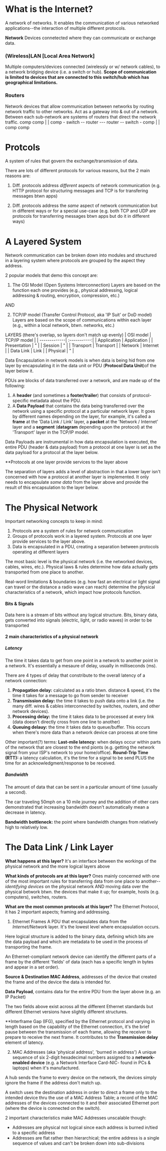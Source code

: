 # What is the Internet?
A network of networks. It enables the communication of various networked applications--the interaction of multiple different protocols.

**Network**
Devices connetected where they can communicate or exchange data.

### (Wireless)LAN [Local Area Network]
Multiple computers/devices connected (wirelessly or w/ network cables), to a network bridging device (i.e. a switch or hub). **Scope of communication is limited to devices that are connected to this switch/hub which has geographical limitations.**

### Routers
Network devices that allow communication between networks by routing network traffic to other networks. Act as a gateway into & out of a network. Between each sub-network are systems of routers that direct the network traffic.
        comp                           comp
          |                             |
comp - switch -- router --- router -- switch - comp
          |                             |
        comp                           comp


# Protcols
A system of rules that govern the exchange/transmission of data.

There are lots of different protocols for various reasons, but the 2 main reasons are:
1. Diff. protocols address *different* aspects of network communication (e.g. HTTP protocol for structuring messages and TCP is for transfering messages btwn apps)

2. Diff. protocols address the *same* aspect of network communication but in different ways or for a special use-case (e.g. both TCP and UDP are protocols for transferring messages btwn apps but do it in different ways)


# A Layered System
Network communication can be broken down into modules and structured in a layering system where protocols are grouped by the aspect they address.

2 popular models that demo this concept are:

1. The OSI Model (Open Systems Interconnection)
Layers are based on the function each one provides (e.g., physical addressing, logical addressing & routing, encryption, compression, etc.)

AND

2. TCP/IP model (Transfer Control Protocol, aka 'IP Suit' or DoD model)
Layers are based on the scope of communications within each layer (e.g., within a local network, btwn. networks, etc.)

LAYERS (there's overlap, so layers don't match up evenly)
| OSI model    | TCP/IP model |
| -------------| :-----------:|
| Application  | Application  |
| Presentation |      "       |
| Session      |      "       |
| Transport    | Transport    |
| Network      | Internet     |
| Data Link    | Link         |
| Physical     |      "       |


Data Encapsulation in network models is when data is being hid from one layer by encapsulating it in the data unit or PDU (**Protocol Data Unit**)of the layer below it.

PDUs are blocks of data transferred over a network, and are made up of the following:
1. A **header** (and sometimes a **footer/trailer**) that consists of protocol-specific metadata about the PDU.
2. A **Data Payload** that contains the data being transferred over the network using a specific protocol at a particular network layer. It goes by different names depending on the layer, for example, it's called a **frame** at the 'Data Link / Link' layer, a **packet** at the 'Network / Internet' layer and a **segment** (**datagram** depending upon the protocol) at the 'Transport' layer in the TCP/IP model.

Data Payloads are instrumental in how data encapsulation is executed, the entire PDU (header & data payload) from a protocol at one layer is set as the data payload for a protocol at the layer below.

**Protocols at one layer provide services to the layer above

The separation of layers adds a level of abstraction in that a lower layer isn't concerned with how a protocol at another layer is implemented. It only needs to encapsulate *some data* from the layer above and provide the result of this encapsulation to the layer below.

# The Physical Network
Important networking concepts to keep in mind:
1. Protocols are a system of rules for network communication
2. Groups of protocols work in a layered system. Protocols at one layer provide services to the layer above.
3. Data is encapsulated in a PDU, creating a separation between protocols operating at different layers

The most basic level is the physical network (i.e. the networked devices, cables, wires, etc.). Physical laws & rules determine how data actually gets transported from one place to another. 

Real-word limitations & boundaries (e.g. how fast an electrical or light signal can travel or the distance a radio wave can reach) determine the physical characteristics of a network, which impact how protocols function.

#### Bits & Signals
Data here is a stream of bits without any logical structure.
Bits, binary data, gets converted into signals (electric, light, or radio waves) in order to be transported

#### 2 main characteristics of a physical network
##### Latency
The time it takes data to get from one point in a network to another point in a network. It's essentially a mesaure of delay, usually in milliseconds (ms).

There are 4 types of delay that constribute to the overall latency of a network connection:
1. **Propagation delay:** calculated as a ratio btwn. distance & speed, it's the time it takes for a message to go from sender to receiver
2. **Transmission delay:** the time it takes to push data onto a link (i.e. the many diff. wires & cables interconnected by switches, routers, and other network devices).
3. **Processing delay:** the time it takes data to be processed at every link (data doesn't directly cross from one line to another)
4. **Queuing delauy:** the time it takes data to queue/buffer. This occurs when there's more data than a network device can process at one time

Other important(?) terms:
**Last-mile latency:** when delays occur within parts of the network that are closest to the end pionts (e.g. getting the network signal from your ISP's network to your home/office).
**Round-Trip Time (RTT):** a latency calculation, it's the time for a signal to be send PLUS the time for an acknowledgment/response to be received.

##### Bandwidth
The amount of data that can be sent in a particular amount of time (usually a second).

The car traveling 50mph on a 10 mile journey and the addition of other cars demonstrated that increasing bandwidth doesn't automatically mean a decrease in latency. 

**Bandwidth bottleneck:** the point where bandwidth changes from relatively high to relatively low.


# The Data Link / Link Layer
**What happens at this layer?**
It's an interface between the workings of the physical network and the more logical layers above

**What kinds of protocols are at this layer?**
Ones mainly concerned with one of the most important rules for transferring data from one place to another--*identifying devices* on the physical network AND moving data over the physical betwork btwn. the devices that make it up; for example, hosts (e.g. computers), switches, routers.

**What are the most common protocols at this layer?**
The Ethernet Protocol, it has 2 important aspects; framing and addressing.

1. Ethernet Frames
A PDU that encapsulates data from the *Internet/Network* layer. It's the lowest level where encapsulation occurs.

Here logical structure is added to the binary data, defining which bits are the data payload and which are metadata to be used in the process of transporting the frame.

An Ethernet-compliant network device can identify the different parts of a frame by the different 'fields' of data (each has a specific length in bytes and appear in a set order).

**Source & Destination MAC Address**, addresses of the device that created the frame and of the device the data is intended for.

**Data Payload**, contains data for the entire PDU from the layer above (e.g. an IP Packet)

The two fields above exist across all the different Ethernet standards but different Ethernet versions have slightly different structures.

**Interframe Gap (IFG), specified by the Ethernet protocol and varying in length based on the capability of the Ethernet connection, it's the brief
pause between the transmission of each frame, allowing the receiver to prepare to receive the next frame. It contributes to the **Transmission delay** element of latency.

2. MAC Addresses (aka 'physical address', 'burned in address')
A unique sequence of six 2-digit hexadecimal numbers assigned to a **network-enabled device** (e.g. a Network Interface Card-NIC- found in PCs & laptops) when it's manufactured.

A hub sends the frame to every device on the network, the devices simply ignore the frame if the address don't match up.

A switch uses the destination address in order to direct a frame only to the intended device thru the use of a MAC Address Table; a record of the MAC addresses of the devices connected to it and their associated Ethernet port (where the device is connected on the switch).

2 important characteristics make MAC Addresses unscalable though:

* Addresses are physical not logical since each address is burned in/tied to a specific address
* Addresses are flat rather then hierarchical; the entire address is a single sequence of values and can't be broken down into sub-divisions


